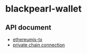 # blackpearl-wallet

## API document
* [ethereumjs-tx](https://github.com/ethereumjs/ethereumjs-tx)
* [private chain connection](https://github.com/ethereumjs/ethereumjs-tx/blob/master/examples/custom-chain-tx.ts)